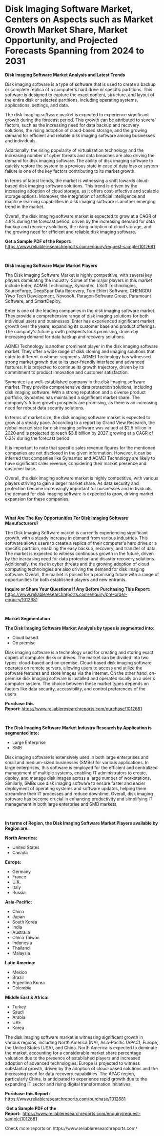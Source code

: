 <p><h1>Disk Imaging Software Market, Centers on Aspects such as Market Growth Market Share, Market Opportunity, and Projected Forecasts Spanning from 2024 to 2031</h1></p><p><strong>Disk Imaging Software Market Analysis and Latest Trends</strong></p>
<p><p>Disk imaging software is a type of software that is used to create a backup or complete replica of a computer's hard drive or specific partitions. This software is designed to capture the exact content, structure, and layout of the entire disk or selected partitions, including operating systems, applications, settings, and data.</p><p>The disk imaging software market is expected to experience significant growth during the forecast period. This growth can be attributed to several factors, such as the increasing need for data backup and recovery solutions, the rising adoption of cloud-based storage, and the growing demand for efficient and reliable disk imaging software among businesses and individuals.</p><p>Additionally, the rising popularity of virtualization technology and the increasing number of cyber threats and data breaches are also driving the demand for disk imaging software. The ability of disk imaging software to quickly restore the system to a previous state in case of data loss or system failure is one of the key factors contributing to its market growth.</p><p>In terms of latest trends, the market is witnessing a shift towards cloud-based disk imaging software solutions. This trend is driven by the increasing adoption of cloud storage, as it offers cost-effective and scalable storage options. Moreover, the integration of artificial intelligence and machine learning capabilities in disk imaging software is another emerging trend in the market. </p><p>Overall, the disk imaging software market is expected to grow at a CAGR of 4.8% during the forecast period, driven by the increasing demand for data backup and recovery solutions, the rising adoption of cloud storage, and the growing need for efficient and reliable disk imaging software.</p></p>
<p><strong>Get a Sample PDF of the Report:&nbsp;</strong> <a href="https://www.reliableresearchreports.com/enquiry/request-sample/1012681">https://www.reliableresearchreports.com/enquiry/request-sample/1012681</a></p>
<p>&nbsp;</p>
<p><strong>Disk Imaging Software Major Market Players</strong></p>
<p><p>The Disk Imaging Software Market is highly competitive, with several key players dominating the industry. Some of the major players in this market include Enter, AOMEI Technology, Symantec, LSoft Technologies, SourceForge, DeepSpar Data Recovery, Tom Ehlert Software, CHENGDU Yiwo Tech Development, Novosoft, Paragon Software Group, Paramount Software, and SmartDeploy.</p><p>Enter is one of the leading companies in the disk imaging software market. They provide a comprehensive range of disk imaging solutions for both individual users and businesses. Enter has experienced significant market growth over the years, expanding its customer base and product offerings. The company's future growth prospects look promising, driven by increasing demand for data backup and recovery solutions.</p><p>AOMEI Technology is another prominent player in the disk imaging software market. They offer a wide range of disk cloning and imaging solutions that cater to different customer segments. AOMEI Technology has witnessed strong market growth due to its user-friendly interface and advanced features. It is projected to continue its growth trajectory, driven by its commitment to product innovation and customer satisfaction.</p><p>Symantec is a well-established company in the disk imaging software market. They provide comprehensive data protection solutions, including disk imaging software. With a strong reputation and a diverse product portfolio, Symantec has maintained a significant market share. The company's future growth prospects are promising, as there is an increasing need for robust data security solutions.</p><p>In terms of market size, the disk imaging software market is expected to grow at a steady pace. According to a report by Grand View Research, the global market size for disk imaging software was valued at $2.5 billion in 2020 and is projected to reach $3.8 billion by 2027, growing at a CAGR of 6.2% during the forecast period.</p><p>It is important to note that specific sales revenue figures for the mentioned companies are not disclosed in the given information. However, it can be inferred that companies like Symantec and AOMEI Technology are likely to have significant sales revenue, considering their market presence and customer base.</p><p>Overall, the disk imaging software market is highly competitive, with various players striving to gain a larger market share. As data security and protection become increasingly important for businesses and individuals, the demand for disk imaging software is expected to grow, driving market expansion for these companies.</p></p>
<p>&nbsp;</p>
<p><strong>What Are The Key Opportunities For Disk Imaging Software Manufacturers?</strong></p>
<p><p>The Disk Imaging Software market is currently experiencing significant growth, with a steady increase in demand from various industries. This software allows users to create a replica of their computer's hard drive or a specific partition, enabling the easy backup, recovery, and transfer of data. The market is expected to witness continuous growth in the future, driven by the increasing need for data protection and disaster recovery solutions. Additionally, the rise in cyber threats and the growing adoption of cloud computing technologies are also driving the demand for disk imaging software. Overall, the market is poised for a promising future with a range of opportunities for both established players and new entrants.</p></p>
<p><strong>Inquire or Share Your Questions If Any Before Purchasing This Report:</strong> <a href="https://www.reliableresearchreports.com/enquiry/pre-order-enquiry/1012681">https://www.reliableresearchreports.com/enquiry/pre-order-enquiry/1012681</a></p>
<p>&nbsp;</p>
<p><strong>Market Segmentation</strong></p>
<p><strong>The Disk Imaging Software Market Analysis by types is segmented into:</strong></p>
<p><ul><li>Cloud based</li><li>On premise</li></ul></p>
<p><p>Disk imaging software is a technology used for creating and storing exact copies of computer disks or drives. The market can be divided into two types: cloud-based and on-premise. Cloud-based disk imaging software operates on remote servers, allowing users to access and utilize the software features and store images via the internet. On the other hand, on-premise disk imaging software is installed and operated locally on a user's computer system. The choice between these market types depends on factors like data security, accessibility, and control preferences of the users.</p></p>
<p><strong>Purchase this Report:&nbsp;</strong><a href="https://www.reliableresearchreports.com/purchase/1012681">https://www.reliableresearchreports.com/purchase/1012681</a></p>
<p>&nbsp;</p>
<p><strong>The Disk Imaging Software Market Industry Research by Application is segmented into:</strong></p>
<p><ul><li>Large Enterprise</li><li>SMB</li></ul></p>
<p><p>Disk imaging software is extensively used in both large enterprises and small and medium-sized businesses (SMBs) for various applications. In large enterprises, this software is employed for the efficient and centralized management of multiple systems, enabling IT administrators to create, deploy, and manage disk images across a large number of workstations. Similarly, SMBs use disk imaging software to ensure faster and easier deployment of operating systems and software updates, helping them streamline their IT processes and reduce downtime. Overall, disk imaging software has become crucial in enhancing productivity and simplifying IT management in both large enterprise and SMB markets.</p></p>
<p>&nbsp;</p>
<p><strong>In terms of Region, the Disk Imaging Software Market Players available by Region are:</strong></p>
<p>
    <p> <strong> North America: </strong>
        <ul>
            <li>United States</li>
            <li>Canada</li>
        </ul>
        </p> 
    <p> <strong> Europe: </strong>
        <ul>
            <li>Germany</li>
            <li>France</li>
            <li>U.K.</li>
            <li>Italy</li>
            <li>Russia</li>
        </ul>
        </p> 
    <p> <strong> Asia-Pacific: </strong>
        <ul>
            <li>China</li>
            <li>Japan</li>
            <li>South Korea</li>
            <li>India</li>
            <li>Australia</li>
            <li>China Taiwan</li>
            <li>Indonesia</li>
            <li>Thailand</li>
            <li>Malaysia</li>
        </ul>
        </p> 
    <p> <strong> Latin America: </strong>
        <ul>
            <li>Mexico</li>
            <li>Brazil</li>
            <li>Argentina Korea</li>
            <li>Colombia</li>
        </ul>
        </p> 
    <p> <strong> Middle East & Africa: </strong>
        <ul>
            <li>Turkey</li>
            <li>Saudi</li>
            <li>Arabia</li>
            <li>UAE</li>
            <li>Korea</li>
        </ul>
    </p>
    </p>
<p><p>The disk imaging software market is witnessing significant growth in various regions, including North America (NA), Asia-Pacific (APAC), Europe, the United States (USA), and China. North America is expected to dominate the market, accounting for a considerable market share percentage valuation due to the presence of established players and increased adoption of advanced technologies. Europe is projected to witness substantial growth, driven by the adoption of cloud-based solutions and the increasing need for data recovery capabilities. The APAC region, particularly China, is anticipated to experience rapid growth due to the expanding IT sector and rising digital transformation initiatives.</p></p>
<p><strong>Purchase this Report: </strong><a href="https://www.reliableresearchreports.com/purchase/1012681">https://www.reliableresearchreports.com/purchase/1012681</a></p>
<p>&nbsp;<strong>Get a Sample PDF of the Report:&nbsp;&nbsp;</strong><a href="https://www.reliableresearchreports.com/enquiry/request-sample/1012681">https://www.reliableresearchreports.com/enquiry/request-sample/1012681</a></p>
<p><strong></strong></p>
<p>Check more reports on https://www.reliableresearchreports.com/</p>